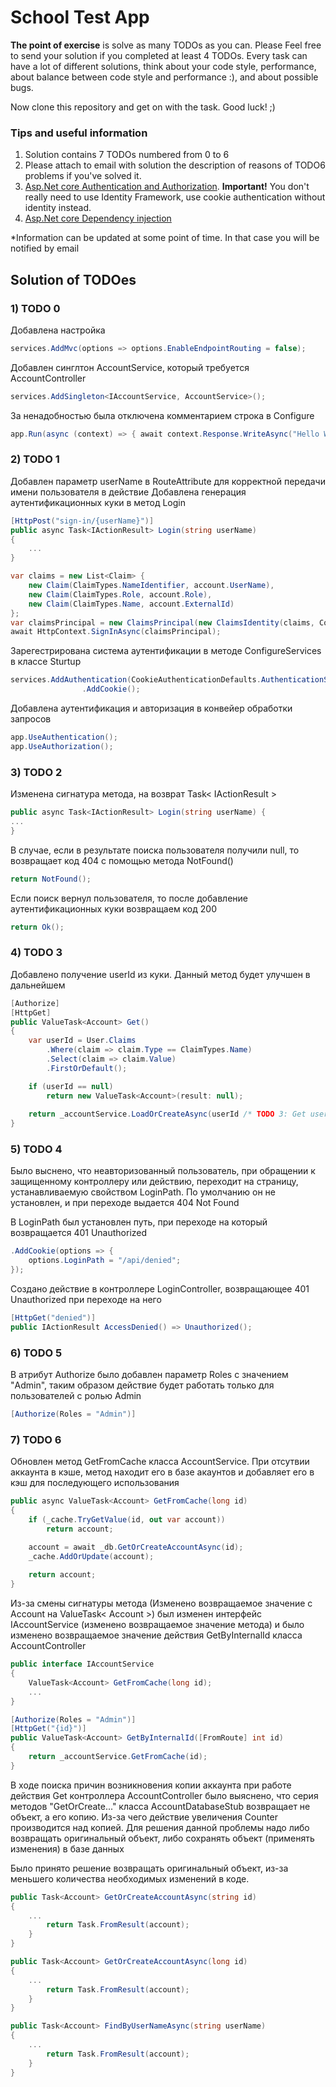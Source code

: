 # School Test App

**The point of exercise** is solve as many TODOs as you can. Please Feel free to send your solution if you completed at least 4 TODOs. Every task can have a lot of different solutions, think about your code style, performance, about balance between code style and performance :), and about possible bugs.



Now clone this repository and get on with the task. Good luck! ;)

### Tips and useful information
1. Solution contains 7 TODOs numbered from 0 to 6
2. Please attach to email with solution the description of reasons of TODO6 problems if you've solved it.
3. [Asp.Net core Authentication and Authorization](https://docs.microsoft.com/en-us/aspnet/core/security/?view=aspnetcore-3.1). **Important!** You don't really need to use Identity Framework, use cookie authentication without identity instead.
4. [Asp.Net core Dependency injection](https://metanit.com/sharp/aspnet5/6.1.php)

*Information can be updated at some point of time. In that case you will be notified by email

## Solution of TODOes

### 1) TODO 0
Добавлена настройка
```c#
services.AddMvc(options => options.EnableEndpointRouting = false);
```

Добавлен синглтон AccountService, который требуется AccountController

```c#
services.AddSingleton<IAccountService, AccountService>();
```
За ненадобностью была отключена комментарием строка в Configure
```c#
app.Run(async (context) => { await context.Response.WriteAsync("Hello World!"); });
```

### 2) TODO 1
Добавлен параметр userName в RouteAttribute для корректной передачи имени пользователя в действие
Добавлена генерация аутентификационных куки в метод Login

```c#
[HttpPost("sign-in/{userName}")]
public async Task<IActionResult> Login(string userName)
{
    ...
}
```

```c#
var claims = new List<Claim> {
    new Claim(ClaimTypes.NameIdentifier, account.UserName),
    new Claim(ClaimTypes.Role, account.Role),
    new Claim(ClaimTypes.Name, account.ExternalId)
};
var claimsPrincipal = new ClaimsPrincipal(new ClaimsIdentity(claims, CookieAuthenticationDefaults.AuthenticationScheme));
await HttpContext.SignInAsync(claimsPrincipal);
```
Зарегестрирована система аутентификации в методе ConfigureServices в классе Sturtup

```c#
services.AddAuthentication(CookieAuthenticationDefaults.AuthenticationScheme)
                .AddCookie();
```
Добавлена аутентификация и авторизация в конвейер обработки запросов

```c#
app.UseAuthentication();
app.UseAuthorization();
```

### 3) TODO 2

Изменена сигнатура метода, на возврат Task< IActionResult >
```c#
public async Task<IActionResult> Login(string userName) {
...
}
```

В случае, если в результате поиска пользователя получили null, то возвращает код 404 с помощью метода NotFound()
```c#
return NotFound();
```
Если поиск вернул пользователя, то после добавление аутентификационных куки возвращаем код 200
```c#
return Ok();
```

### 4) TODO 3

Добавлено получение userId из куки.
Данный метод будет улучшен в дальнейшем

```c#
[Authorize] 
[HttpGet]
public ValueTask<Account> Get()
{
    var userId = User.Claims
        .Where(claim => claim.Type == ClaimTypes.Name)
        .Select(claim => claim.Value)
        .FirstOrDefault();

    if (userId == null)
        return new ValueTask<Account>(result: null);
    
    return _accountService.LoadOrCreateAsync(userId /* TODO 3: Get user id from cookie */);
}
```

### 5) TODO 4

Было выснено, что неавторизованный пользователь, при обращении к защищенному контроллеру или действию, переходит на страницу, устанавливаемую свойством LoginPath. По умолчанию он не установлен, и при переходе выдается 404 Not Found

В LoginPath был установлен путь, при переходе на который возвращается 401 Unauthorized
```c#
.AddCookie(options => {
    options.LoginPath = "/api/denied";
});
```
Создано действие в контроллере LoginController, возвращающее 401 Unauthorized при переходе на него

```c#
[HttpGet("denied")]
public IActionResult AccessDenied() => Unauthorized();
```
### 6) TODO 5

В атрибут Authorize было добавлен параметр Roles с значением "Admin", таким образом действие будет работать только для пользователей с ролью Admin

```c#
[Authorize(Roles = "Admin")]
```

### 7) TODO 6

Обновлен метод GetFromCache класса AccountService. При отсутвии аккаунта в кэше, метод находит его в базе акаунтов и добавляет его в кэш для последующего использования

```c#
public async ValueTask<Account> GetFromCache(long id)
{
    if (_cache.TryGetValue(id, out var account))
        return account;

    account = await _db.GetOrCreateAccountAsync(id);
    _cache.AddOrUpdate(account);
    
    return account;
}
```
Из-за смены сигнатуры метода (Изменено возвращаемое значение с Account на ValueTask< Account >)
был изменен интерфейс IAccountService (изменено возвращаемое значение метода) и было изменено возвращаемое значение действия GetByInternalId класса AccountController

```c#
public interface IAccountService
{
    ValueTask<Account> GetFromCache(long id);
    ...
}
```

```c#
[Authorize(Roles = "Admin")]
[HttpGet("{id}")]
public ValueTask<Account> GetByInternalId([FromRoute] int id)
{
    return _accountService.GetFromCache(id);
}
```

В ходе поиска причин возникновения копии аккаунта при работе действия Get контроллера AccountController было выяснено, что серия методов "GetOrCreate..." 
класса AccountDatabaseStub возвращает не объект, а его копию. Из-за чего действие увеличения Counter производится над копией. 
Для решения данной проблемы надо либо возвращать оригинальный объект, либо сохранять объект (применять изменения) в базе данных

Было принято решение возвращать оригинальный объект, из-за меньшего количества необходимых изменений в коде.

```c#
public Task<Account> GetOrCreateAccountAsync(string id)
{
    ...
        return Task.FromResult(account);
    }
}

public Task<Account> GetOrCreateAccountAsync(long id)
{
    ...
        return Task.FromResult(account);
    }
}

public Task<Account> FindByUserNameAsync(string userName)
{
    ...
        return Task.FromResult(account);
    }
}
```
